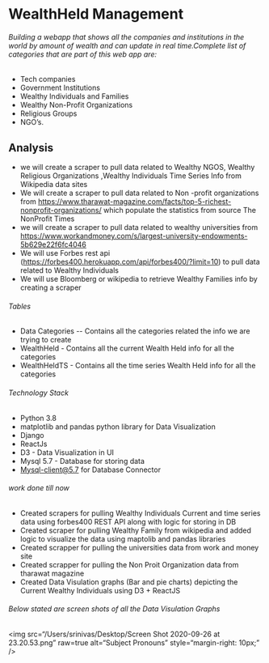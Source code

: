 # WealthHeld Management

###### Building a webapp that shows all the companies and institutions in the world by amount of wealth and can update in real time.Complete list of categories that are part of this web app are:
  * Tech companies 
  * Government Institutions 
  * Wealthy Individuals and Families 
  * Wealthy Non-Profit Organizations 
  * Religious Groups 
  * NGO’s.

## Analysis
* we will create a scraper to pull data related to Wealthy NGOS, Wealthy Religious Organizations ,Wealthy Individuals Time Series Info from Wikipedia data sites
* We will create a scraper to pull data related to Non -profit organizations from https://www.tharawat-magazine.com/facts/top-5-richest-nonprofit-organizations/ which populate the statistics from source The NonProfit Times
* we will create a scraper to pull data related to wealthy universities from  https://www.workandmoney.com/s/largest-university-endowments-5b629e22f6fc4046
* We will use Forbes rest api (https://forbes400.herokuapp.com/api/forbes400/?limit=10) to pull data related to Wealthy Individuals
* We will use Bloomberg or wikipedia to retrieve Wealthy Families info by creating a scraper

###### Tables
- Data Categories -- Contains all the categories related the info we are trying to create
- WealthHeld - Contains all the current Wealth Held info for all the categories
- WealthHeldTS - Contains all the time series Wealth Held info for all the categories

###### Technology Stack
* Python 3.8
* matplotlib and pandas python library for Data Visualization
* Django
* ReactJs
* D3 - Data Visualization in UI
* Mysql 5.7 - Database for storing data
* Mysql-client@5.7 for Database Connector

###### work done till now
* Created scrapers for pulling Wealthy Individuals Current and time series data using forbes400 REST API along with logic for storing in DB
* Created scraper for pulling Wealthy Family from wikipedia and added logic to visualize the data using maptolib and pandas libraries
* Created scrapper for pulling the universities data from work and money site
* Created scrapper for pulling the Non Proit Organization data from tharawat magazine
* Created Data Visulation graphs (Bar and pie charts) depicting the Current Wealthy Individuals using D3 + ReactJS

###### Below stated are screen shots of all the Data Visulation Graphs

<img
src=“/Users/srinivas/Desktop/Screen Shot 2020-09-26 at 23.20.53.png”
raw=true
alt=“Subject Pronouns”
style=“margin-right: 10px;”
/>
